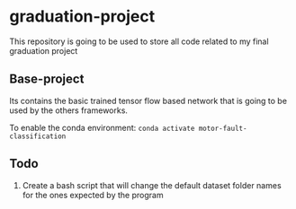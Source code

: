 # graduation-project
This repository is going to be used to store all code related to my final graduation project

## Base-project

Its contains the basic trained tensor flow based network that is going to be used by the others frameworks.

To enable the conda environment: `conda activate motor-fault-classification`


## Todo

1. Create a bash script that will change the default dataset folder names for the ones expected by the program